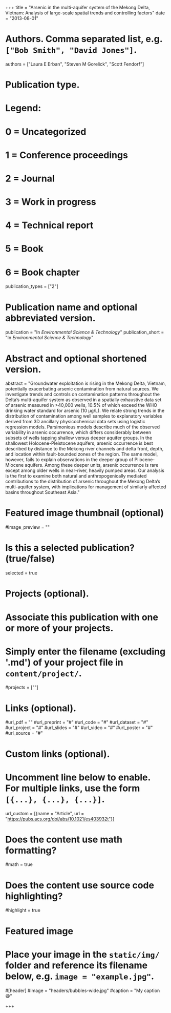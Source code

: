 +++
title = "Arsenic in the multi-aquifer system of the Mekong Delta, Vietnam: Analysis of large-scale spatial trends and controlling factors"
date = "2013-08-01"

# Authors. Comma separated list, e.g. `["Bob Smith", "David Jones"]`.
authors = ["Laura E Erban", "Steven M Gorelick", "Scott Fendorf"]

# Publication type.
# Legend:
# 0 = Uncategorized
# 1 = Conference proceedings
# 2 = Journal
# 3 = Work in progress
# 4 = Technical report
# 5 = Book
# 6 = Book chapter
publication_types = ["2"]

# Publication name and optional abbreviated version.
publication = "In *Environmental Science & Technology*"
publication_short = "In *Environmental Science & Technology*"

# Abstract and optional shortened version.
abstract = "Groundwater exploitation is rising in the Mekong Delta, Vietnam, potentially exacerbating arsenic contamination from natural sources. We investigate trends and controls on contamination patterns throughout the Delta’s multi-aquifer system as observed in a spatially exhaustive data set of arsenic measured in >40,000 wells, 10.5% of which exceed the WHO drinking water standard for arsenic (10 μg/L). We relate strong trends in the distribution of contamination among well samples to explanatory variables derived from 3D ancillary physicochemical data sets using logistic regression models. Parsimonious models describe much of the observed variability in arsenic occurrence, which differs considerably between subsets of wells tapping shallow versus deeper aquifer groups. In the shallowest Holocene-Pleistocene aquifers, arsenic occurrence is best described by distance to the Mekong river channels and delta front, depth, and location within fault-bounded zones of the region. The same model, however, fails to explain observations in the deeper group of Pliocene-Miocene aquifers. Among these deeper units, arsenic occurrence is rare except among older wells in near-river, heavily pumped areas. Our analysis is the first to examine both natural and anthropogenically mediated contributions to the distribution of arsenic throughout the Mekong Delta’s multi-aquifer system, with implications for management of similarly affected basins throughout Southeast Asia."

# Featured image thumbnail (optional)
#image_preview = ""

# Is this a selected publication? (true/false)
selected = true

# Projects (optional).
#   Associate this publication with one or more of your projects.
#   Simply enter the filename (excluding '.md') of your project file in `content/project/`.
#projects = [""]

# Links (optional).
#url_pdf = ""
#url_preprint = "#"
#url_code = "#"
#url_dataset = "#"
#url_project = "#"
#url_slides = "#"
#url_video = "#"
#url_poster = "#"
#url_source = "#"

# Custom links (optional).
#   Uncomment line below to enable. For multiple links, use the form `[{...}, {...}, {...}]`.
url_custom = [{name = "Article", url = "https://pubs.acs.org/doi/abs/10.1021/es403932t"}]

# Does the content use math formatting?
#math = true

# Does the content use source code highlighting?
#highlight = true

# Featured image
# Place your image in the `static/img/` folder and reference its filename below, e.g. `image = "example.jpg"`.
#[header]
#image = "headers/bubbles-wide.jpg"
#caption = "My caption :smile:"

+++
